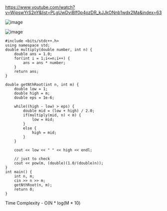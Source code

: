 https://www.youtube.com/watch?v=WjpswYrS2nY&list=PLgUwDviBIf0p4ozDR_kJJkONnb1wdx2Ma&index=63


![image](https://user-images.githubusercontent.com/53824950/143734604-710e9c2f-b344-4d04-b135-ea762eb7f3ef.png)

![image](https://user-images.githubusercontent.com/53824950/143769859-a518f5aa-626d-4a6c-833d-17f45372570a.png)

```
#include <bits/stdc++.h>
using namespace std;
double multiply(double number, int n) {
    double ans = 1.0;
    for(int i = 1;i<=n;i++) {
        ans = ans * number;
    }
    return ans; 
}

double getNthRoot(int n, int m) {
    double low = 1;
    double high = m;
    double eps = 1e-6; 
    
    while((high - low) > eps) {
        double mid = (low + high) / 2.0; 
        if(multiply(mid, n) < m) {
            low = mid; 
        }
        else {
            high = mid; 
        }
    }
    
    cout << low << " " << high << endl; 
    
    // just to check
    cout << pow(m, (double)(1.0/(double)n)); 
}
int main() {
	int n, m;
	cin >> n >> m; 
	getNthRoot(n, m); 
	return 0;
}
```

Time Complexity - O(N * log(M * 10)
